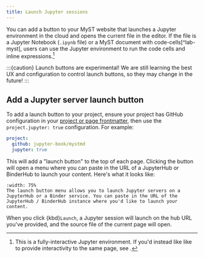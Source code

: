 ```yaml
---
title: Launch Jupyter sessions
---
```


You can add a button to your MyST website that launches a Jupyter environment in the cloud and opens the current file in the editor. If the file is a Jupyter Notebook (`.ipynb` file) or a MyST document with code-cells[^lab-myst], users can use the Jupyter environment to run the code cells and inline expressions.[^thebe]

[^thebe]: This is a fully-interactive Jupyter environment. If you'd instead like like to provide interactivity to the same page, see [](./integrating-jupyter.md).

:::{caution} Launch buttons are experimental!
We are still learning the best UX and configuration to control launch buttons, so they may change in the future!
:::

## Add a Jupyter server launch button

To add a launch button to your project, ensure your project has GitHub configuration in your [project or page frontmatter](./frontmatter.md), then use the `project.jupyter: true` configuration. For example:

```yaml
project:
  github: jupyter-book/mystmd
  jupyter: true
```

This will add a "launch button" to the top of each page. Clicking the button will open a menu where you can paste in the URL of a JupyterHub or BinderHub to launch your content.
Here's what it looks like:

```{figure} ./images/launch-button-menu.png
:width: 75%
The launch button menu allows you to launch Jupyter servers on a JupyterHub or a Binder service. You can paste in the URL of the JupyterHub / BinderHub instance where you'd like to launch your content.
```

When you click {kbd}`Launch`, a Jupyter session will launch on the hub URL you've provided, and the source file of the current page will open.
